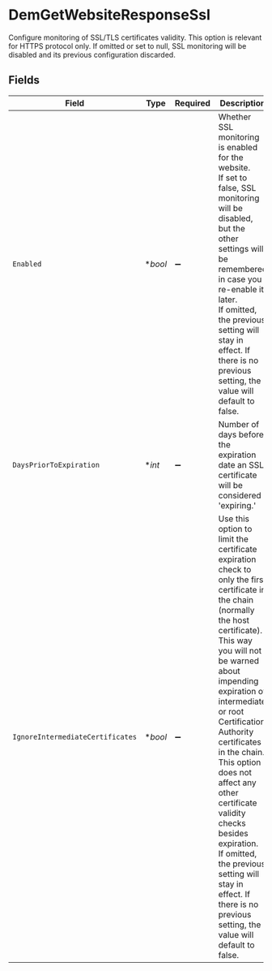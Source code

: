 # DemGetWebsiteResponseSsl

  Configure monitoring of SSL/TLS certificates validity. This option is relevant for HTTPS protocol only.
  If omitted or set to null, SSL monitoring will be disabled and its previous configuration discarded.


## Fields

| Field                                                                                                                                                                                                                                                                                                                                                                                                                                                                                             | Type                                                                                                                                                                                                                                                                                                                                                                                                                                                                                              | Required                                                                                                                                                                                                                                                                                                                                                                                                                                                                                          | Description                                                                                                                                                                                                                                                                                                                                                                                                                                                                                       | Example                                                                                                                                                                                                                                                                                                                                                                                                                                                                                           |
| ------------------------------------------------------------------------------------------------------------------------------------------------------------------------------------------------------------------------------------------------------------------------------------------------------------------------------------------------------------------------------------------------------------------------------------------------------------------------------------------------- | ------------------------------------------------------------------------------------------------------------------------------------------------------------------------------------------------------------------------------------------------------------------------------------------------------------------------------------------------------------------------------------------------------------------------------------------------------------------------------------------------- | ------------------------------------------------------------------------------------------------------------------------------------------------------------------------------------------------------------------------------------------------------------------------------------------------------------------------------------------------------------------------------------------------------------------------------------------------------------------------------------------------- | ------------------------------------------------------------------------------------------------------------------------------------------------------------------------------------------------------------------------------------------------------------------------------------------------------------------------------------------------------------------------------------------------------------------------------------------------------------------------------------------------- | ------------------------------------------------------------------------------------------------------------------------------------------------------------------------------------------------------------------------------------------------------------------------------------------------------------------------------------------------------------------------------------------------------------------------------------------------------------------------------------------------- |
| `Enabled`                                                                                                                                                                                                                                                                                                                                                                                                                                                                                         | **bool*                                                                                                                                                                                                                                                                                                                                                                                                                                                                                           | :heavy_minus_sign:                                                                                                                                                                                                                                                                                                                                                                                                                                                                                |   Whether SSL monitoring is enabled for the website.<br/>  If set to false, SSL monitoring will be disabled, but the other settings will be remembered in case you re-enable it later.<br/>  If omitted, the previous setting will stay in effect. If there is no previous setting, the value will default to false.                                                                                                                                                                              | true                                                                                                                                                                                                                                                                                                                                                                                                                                                                                              |
| `DaysPriorToExpiration`                                                                                                                                                                                                                                                                                                                                                                                                                                                                           | **int*                                                                                                                                                                                                                                                                                                                                                                                                                                                                                            | :heavy_minus_sign:                                                                                                                                                                                                                                                                                                                                                                                                                                                                                | Number of days before the expiration date an SSL certificate will be considered 'expiring.'                                                                                                                                                                                                                                                                                                                                                                                                       | 7                                                                                                                                                                                                                                                                                                                                                                                                                                                                                                 |
| `IgnoreIntermediateCertificates`                                                                                                                                                                                                                                                                                                                                                                                                                                                                  | **bool*                                                                                                                                                                                                                                                                                                                                                                                                                                                                                           | :heavy_minus_sign:                                                                                                                                                                                                                                                                                                                                                                                                                                                                                |   Use this option to limit the certificate expiration check to only the first certificate in the chain (normally the host certificate).<br/>  This way you will not be warned about impending expiration of intermediate or root Certification Authority certificates in the chain.<br/>  This option does not affect any other certificate validity checks besides expiration.<br/>  If omitted, the previous setting will stay in effect. If there is no previous setting, the value will default to false. | true                                                                                                                                                                                                                                                                                                                                                                                                                                                                                              |